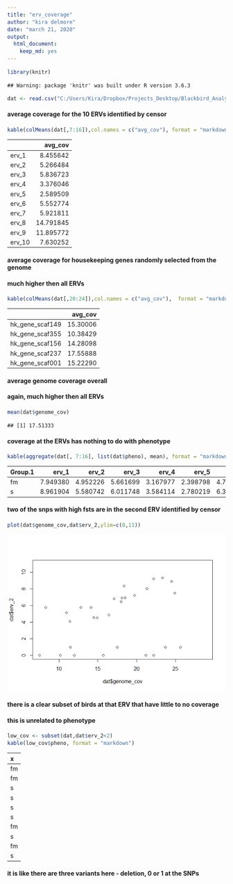 ```yaml
---
title: "erv_coverage"
author: "kira delmore"
date: "march 21, 2020"
output: 
  html_document: 
    keep_md: yes
---
```



```r
library(knitr)
```

```
## Warning: package 'knitr' was built under R version 3.6.3
```

```r
dat <- read.csv("C:/Users/Kira/Dropbox/Projects_Desktop/Blackbird_Analysis/erv_coverage.csv")
```

#### average coverage for the 10 ERVs identified by censor  

```r
kable(colMeans(dat[,7:16]),col.names = c("avg_cov"), format = "markdown")
```



|       |   avg_cov|
|:------|---------:|
|erv_1  |  8.455642|
|erv_2  |  5.266484|
|erv_3  |  5.836723|
|erv_4  |  3.376046|
|erv_5  |  2.589509|
|erv_6  |  5.552774|
|erv_7  |  5.921811|
|erv_8  | 14.791845|
|erv_9  | 11.895772|
|erv_10 |  7.630252|

#### average coverage for housekeeping genes randomly selected from the genome
#### much higher then all ERVs

```r
kable(colMeans(dat[,20:24]),col.names = c("avg_cov"),  format = "markdown")
```



|                |  avg_cov|
|:---------------|--------:|
|hk_gene_scaf149 | 15.30006|
|hk_gene_scaf355 | 10.38429|
|hk_gene_scaf156 | 14.28098|
|hk_gene_scaf237 | 17.55888|
|hk_gene_scaf001 | 15.22290|

#### average genome coverage overall
#### again, much higher then all ERVs

```r
mean(dat$genome_cov)
```

```
## [1] 17.51333
```

#### coverage at the ERVs has nothing to do with phenotype

```r
kable(aggregate(dat[, 7:16], list(dat$pheno), mean), format = "markdown")
```



|Group.1 |    erv_1|    erv_2|    erv_3|    erv_4|    erv_5|    erv_6|    erv_7|    erv_8|    erv_9|   erv_10|
|:-------|--------:|--------:|--------:|--------:|--------:|--------:|--------:|--------:|--------:|--------:|
|fm      | 7.949380| 4.952226| 5.661699| 3.167977| 2.398798| 4.769298| 5.287940| 12.68695| 10.10105| 6.424435|
|s       | 8.961904| 5.580742| 6.011748| 3.584114| 2.780219| 6.336250| 6.555682| 16.89674| 13.69049| 8.836069|

#### two of the snps with high fsts are in the second ERV identified by censor

```r
plot(dat$genome_cov,dat$erv_2,ylim=c(0,11))
```

![](erv_coverage_files/figure-html/unnamed-chunk-6-1.png)<!-- -->

#### there is a clear subset of birds at that ERV that have little to no coverage
#### this is unrelated to phenotype

```r
low_cov <- subset(dat,dat$erv_2<2)
kable(low_cov$pheno, format = "markdown")
```



|x  |
|:--|
|fm |
|fm |
|s  |
|s  |
|s  |
|s  |
|fm |
|s  |
|fm |
|s  |

#### it is like there are three variants here - deletion, 0 or 1 at the SNPs
